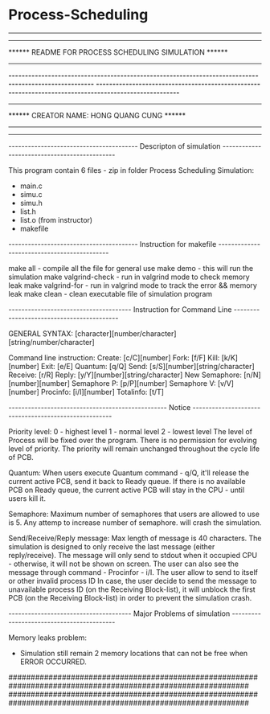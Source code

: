 # Process-Scheduling
******************************************************************************************************************
******              	  										                                                                ******
******                  	              README FOR PROCESS SCHEDULING SIMULATION 				                    ******
******													                                                                            ******		
******------------------------------------------------------------------------------------------------------******
******------------------------------------------------------------------------------------------------------******
******              	  										                                                                ******
******					                              CREATOR NAME: HONG QUANG CUNG					                        ******
******              	  										                                                                ******
******************************************************************************************************************

---------------------------------------- Descripton of simulation ---------------------------------------------


This program contain 6 files - zip in folder Process Scheduling Simulation:
- main.c
- simu.c
- simu.h
- list.h
- list.o (from instructor)
- makefile


---------------------------------------- Instruction for makefile --------------------------------------------


make all - compile all the file for general use
make demo - this will run the simulation
make valgrind-check - run in valgrind mode to check memory leak
make valgrind-for - run in valgrind mode to track the error && memory leak
make clean - clean executable file of simulation program


-------------------------------------- Instruction for Command Line ------------------------------------------


GENERAL SYNTAX: [character]<space>[number/character]<space>[string/number/character]

Command line instruction:
Create: [c/C]<space>[number]
Fork: [f/F]
Kill: [k/K]<space>[number]
Exit: [e/E]
Quantum: [q/Q]
Send: [s/S]<space>[number]<space>[string/character]
Receive: [r/R]
Reply: [y/Y]<space>[number]<space>[string/character]
New Semaphore: [n/N]<space>[number]<space>[number]
Semaphore P: [p/P]<space>[number]
Semaphore V: [v/V]<space>[number]
Procinfo: [i/I]<space>[number]
Totalinfo: [t/T]


------------------------------------------------- Notice -----------------------------------------------------


Priority level: 
0 - highest level
1 - normal level
2 - lowest level
The level of Process will be fixed over the program. There is no permission for evolving level of priority.
The priority will remain unchanged throughout the cycle life of PCB.

Quantum:
When users execute Quantum command - q/Q, it'll release the current active PCB, send it back to Ready queue.
If there is no available PCB on Ready queue, the current active PCB will stay in the CPU - until users kill it.

Semaphore:
Maximum number of semaphores that users are allowed to use is 5. Any attemp to increase number of semaphore.
will crash the simulation.

Send/Receive/Reply message:
Max length of message is 40 characters.
The simulation is designed to only receive the last message (either reply/receive).
The message will only send to stdout when it occupied CPU - otherwise, it will not be shown on screen.
The user can also see the message through command - Procinfor - i/I.
The user allow to send to itself or other invalid process ID
In case, the user decide to send the message to unavailable process ID (on the Receiving Block-list), it will
unblock the first PCB (on the Receiving Block-list) in order to prevent the simulation crash.



-------------------------------------- Major Problems of simulation ------------------------------------------


Memory leaks problem:
- Simulation still remain 2 memory locations that can not be free when ERROR OCCURRED.


##############################################################################################################
##############################################################################################################

